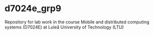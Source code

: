# d7024e_grp9
Repository for lab work in the course Mobile and distributed computing systems (D7024E) at Luleå University of Technology (LTU)
